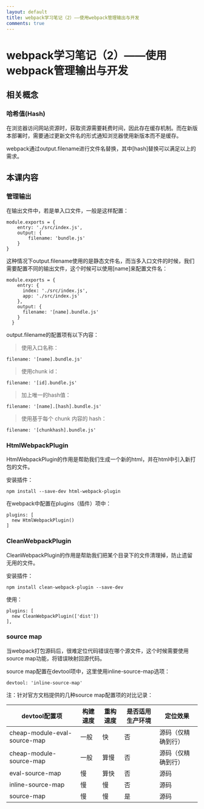 ```yaml
---
layout: default
title: webpack学习笔记（2）——使用webpack管理输出与开发
comments: true
---
```

# webpack学习笔记（2）——使用webpack管理输出与开发

## 相关概念

### 哈希值(Hash)

在浏览器访问网站资源时，获取资源需要耗费时间，因此存在缓存机制。而在新版本部署时，需要通过更新文件名的形式通知浏览器使用新版本而不是缓存。

webpack通过output.filename进行文件名替换，其中[hash]替换可以满足以上的需求。

## 本课内容

### 管理输出

在输出文件中，若是单入口文件，一般是这样配置：

```
module.exports = {
	entry: './src/index.js',
	output: {
		filename: 'bundle.js'
	}
}
```

这种情况下output.filename使用的是静态文件名，而当多入口文件的时候，我们需要配置不同的输出文件，这个时候可以使用[name]来配置文件名：

```
module.exports = {
    entry: {
      index: './src/index.js',
      app: './src/index.js'
    },
    output: {
      filename: '[name].bundle.js'
    }
  }
```

output.filename的配置项有以下内容：
>使用入口名称：

```
filename: '[name].bundle.js'
```

>使用chunk id：

```
filename: '[id].bundle.js'
```

>加上唯一的hash值：

```
filename: '[name].[hash].bundle.js'
```

>使用基于每个 chunk 内容的 hash：

```
filename: '[chunkhash].bundle.js'
```

### HtmlWebpackPlugin

HtmlWebpackPlugin的作用是帮助我们生成一个新的html，并在html中引入新打包的文件。

安装插件：

```
npm install --save-dev html-webpack-plugin
```

在webpack中配置在plugins（插件）项中：

```
plugins: [
  new HtmlWebpackPlugin()
]
```

### CleanWebpackPlugin

CleanWebpackPlugin的作用是帮助我们把某个目录下的文件清理掉，防止遗留无用的文件。

安装插件：

```
npm install clean-webpack-plugin --save-dev
```

使用：

```
plugins: [
  new CleanWebpackPlugin(['dist'])
],
```

### source map

当webpack打包源码后，很难定位代码错误在哪个源文件，这个时候需要使用source map功能，将错误映射回源代码。

source map配置在devtool项中，这里使用inline-source-map选项：

```
devtool: 'inline-source-map'
```

注：针对官方文档提供的几种source map配置项的对比记录：

devtool配置项  | 构建速度    | 重构速度     |  是否适用生产环境 | 定位效果
--------------------|------------------|-----------------|---|---|
cheap-module-eval-source-map | 一般 | 快 | 否 | 源码（仅精确到行）
cheap-module-source-map | 一般 | 算慢 | 否 | 源码（仅精确到行）
eval-source-map | 慢 | 算快 | 否 | 源码
inline-source-map | 慢 |慢 | 否 | 源码
source-map | 慢 | 慢 | 是 | 源码



